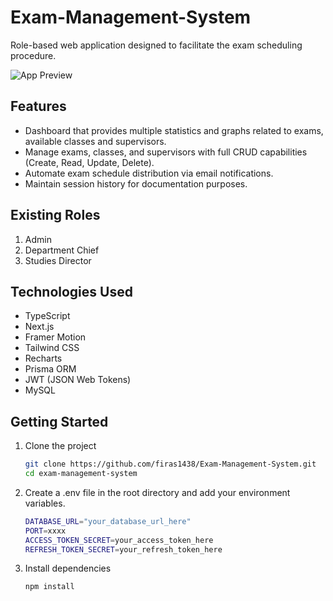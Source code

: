 # Exam-Management-System
Role-based web application designed to facilitate the exam scheduling procedure.

![App Preview](https://i.imgur.com/RTyua2b.png)

## Features
- Dashboard that provides multiple statistics and graphs related to exams, available classes and supervisors.
- Manage exams, classes, and supervisors with full CRUD capabilities (Create, Read, Update, Delete).
- Automate exam schedule distribution via email notifications.
- Maintain session history for documentation purposes.

## Existing Roles
1. Admin
2. Department Chief
3. Studies Director

## Technologies Used
- TypeScript
- Next.js
- Framer Motion
- Tailwind CSS
- Recharts
- Prisma ORM
- JWT (JSON Web Tokens)
- MySQL

## Getting Started

1. Clone the project
   ```bash
   git clone https://github.com/firas1438/Exam-Management-System.git
   cd exam-management-system
   ```

2. Create a .env file in the root directory and add your environment variables.
   ```bash
   DATABASE_URL="your_database_url_here"
   PORT=xxxx
   ACCESS_TOKEN_SECRET=your_access_token_here
   REFRESH_TOKEN_SECRET=your_refresh_token_here
   ```

3. Install dependencies
   ```bash
   npm install
   ```
